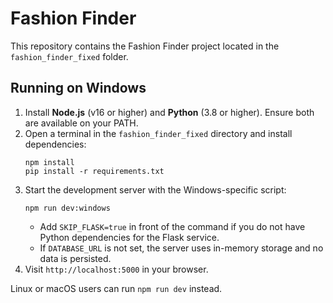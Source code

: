 # Fashion Finder

This repository contains the Fashion Finder project located in the `fashion_finder_fixed` folder.

## Running on Windows

1. Install **Node.js** (v16 or higher) and **Python** (3.8 or higher). Ensure both are available on your PATH.
2. Open a terminal in the `fashion_finder_fixed` directory and install dependencies:
   ```
   npm install
   pip install -r requirements.txt
   ```
3. Start the development server with the Windows-specific script:
   ```
   npm run dev:windows
   ```
   - Add `SKIP_FLASK=true` in front of the command if you do not have Python dependencies for the Flask service.
   - If `DATABASE_URL` is not set, the server uses in-memory storage and no data is persisted.
4. Visit `http://localhost:5000` in your browser.

Linux or macOS users can run `npm run dev` instead.
